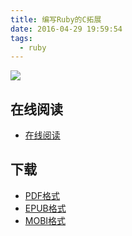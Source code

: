```yaml
---
title: 编写Ruby的C拓展
date: 2016-04-29 19:59:54
tags:
  - ruby
---
```


![](https://ek8whxe.cloudimg.io/s/width/226/https://www.gitbook.com/cover/book/wusuopu/write-ruby-extension-with-c.jpg)

<!--more-->

## 在线阅读 ##

+ [在线阅读](https://www.gitbook.com/book/wusuopu/write-ruby-extension-with-c/details)

## 下载 ##

+ [PDF格式](https://www.gitbook.com/download/pdf/book/wusuopu/write-ruby-extension-with-c)
+ [EPUB格式](https://www.gitbook.com/download/epub/book/wusuopu/write-ruby-extension-with-c)
+ [MOBI格式](https://www.gitbook.com/download/mobi/book/wusuopu/write-ruby-extension-with-c)
